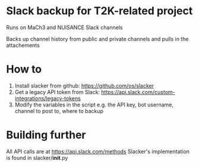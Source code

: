 # Slack backup for T2K-related project
Runs on MaCh3 and NUISANCE Slack channels

Backs up channel history from public and private channels and pulls in the attachements

# How to
1) Install slacker from github: https://github.com/os/slacker
2) Get a legacy API token from Slack: https://api.slack.com/custom-integrations/legacy-tokens
3) Modify the variables in the script
  e.g. the API key, bot username, channel to post to, where to backup

# Building further
All API calls are at https://api.slack.com/methods
Slacker's implementation is found in slacker/__init__.py
